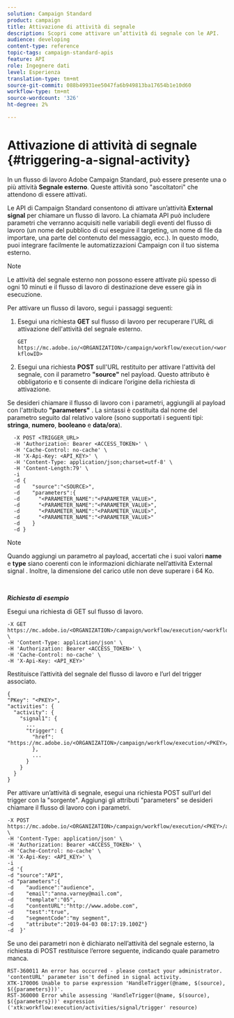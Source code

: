 ```yaml
---
solution: Campaign Standard
product: campaign
title: Attivazione di attività di segnale
description: Scopri come attivare un’attività di segnale con le API.
audience: developing
content-type: reference
topic-tags: campaign-standard-apis
feature: API
role: Ingegnere dati
level: Esperienza
translation-type: tm+mt
source-git-commit: 088b49931ee5047fa6b949813ba17654b1e10d60
workflow-type: tm+mt
source-wordcount: '326'
ht-degree: 2%

---
```



# Attivazione di attività di segnale {#triggering-a-signal-activity}

In un flusso di lavoro Adobe Campaign Standard, può essere presente una o più attività **Segnale esterno**. Queste attività sono &quot;ascoltatori&quot; che attendono di essere attivati.

Le API di Campaign Standard consentono di attivare un’attività **External signal** per chiamare un flusso di lavoro. La chiamata API può includere parametri che verranno acquisiti nelle variabili degli eventi del flusso di lavoro (un nome del pubblico di cui eseguire il targeting, un nome di file da importare, una parte del contenuto del messaggio, ecc.). In questo modo, puoi integrare facilmente le automatizzazioni Campaign con il tuo sistema esterno.

>[!NOTE]
>
>Le attività del segnale esterno non possono essere attivate più spesso di ogni 10 minuti e il flusso di lavoro di destinazione deve essere già in esecuzione.

Per attivare un flusso di lavoro, segui i passaggi seguenti:

1. Esegui una richiesta **GET** sul flusso di lavoro per recuperare l&#39;URL di attivazione dell&#39;attività del segnale esterno.

   `GET https://mc.adobe.io/<ORGANIZATION>/campaign/workflow/execution/<workflowID>`

1. Esegui una richiesta **POST** sull&#39;URL restituito per attivare l&#39;attività del segnale, con il parametro **&quot;source&quot;** nel payload. Questo attributo è obbligatorio e ti consente di indicare l’origine della richiesta di attivazione.

Se desideri chiamare il flusso di lavoro con i parametri, aggiungili al payload con l&#39;attributo **&quot;parameters&quot;** . La sintassi è costituita dal nome del parametro seguito dal relativo valore (sono supportati i seguenti tipi: **stringa**, **numero**, **booleano** e **data/ora**).

```
  -X POST <TRIGGER_URL>
  -H 'Authorization: Bearer <ACCESS_TOKEN>' \
  -H 'Cache-Control: no-cache' \
  -H 'X-Api-Key: <API_KEY>' \
  -H 'Content-Type: application/json;charset=utf-8' \
  -H 'Content-Length:79' \
  -i
  -d {
  -d    "source":"<SOURCE>",
  -d    "parameters":{
  -d      "<PARAMETER_NAME":"<PARAMETER_VALUE>",
  -d      "<PARAMETER_NAME":"<PARAMETER_VALUE>",
  -d      "<PARAMETER_NAME":"<PARAMETER_VALUE>",  
  -d      "<PARAMETER_NAME":"<PARAMETER_VALUE>"
  -d    }
  -d }
```

>[!NOTE]
>
>Quando aggiungi un parametro al payload, accertati che i suoi valori **name** e **type** siano coerenti con le informazioni dichiarate nell’attività External signal . Inoltre, la dimensione del carico utile non deve superare i 64 Ko.

<br/>

***Richiesta di esempio***

Esegui una richiesta di GET sul flusso di lavoro.

```
-X GET https://mc.adobe.io/<ORGANIZATION>/campaign/workflow/execution/<workflowID> \
-H 'Content-Type: application/json' \
-H 'Authorization: Bearer <ACCESS_TOKEN>' \
-H 'Cache-Control: no-cache' \
-H 'X-Api-Key: <API_KEY>'
```

Restituisce l’attività del segnale del flusso di lavoro e l’url del trigger associato.

```
{
"PKey": "<PKEY>",
"activities": {
  "activity": {
    "signal1": {
      ...
      "trigger": {
        "href": "https://mc.adobe.io/<ORGANIZATION>/campaign/workflow/execution/<PKEY>/activities/activity/<PKEY>/trigger/"
        },
        ...
      }
    }
  }
}
```

Per attivare un’attività di segnale, esegui una richiesta POST sull’url del trigger con la &quot;sorgente&quot;. Aggiungi gli attributi &quot;parameters&quot; se desideri chiamare il flusso di lavoro con i parametri.

```
-X POST https://mc.adobe.io/<ORGANIZATION>/campaign/workflow/execution/<PKEY>/activities/activity/<PKEY>/trigger \
-H 'Content-Type: application/json' \
-H 'Authorization: Bearer <ACCESS_TOKEN>' \
-H 'Cache-Control: no-cache' \
-H 'X-Api-Key: <API_KEY>' \
-i
-d '{
-d "source":"API",
-d "parameters":{
-d    "audience":"audience",
-d    "email":"anna.varney@mail.com",
-d    "template":"05",
-d    "contentURL":"http://www.adobe.com",
-d    "test":"true",
-d    "segmentCode":"my segment",
-d    "attribute":"2019-04-03 08:17:19.100Z"}
-d  }'
```

<!-- + réponse -->

Se uno dei parametri non è dichiarato nell’attività del segnale esterno, la richiesta di POST restituisce l’errore seguente, indicando quale parametro manca.

```
RST-360011 An error has occurred - please contact your administrator.
'contentURL' parameter isn't defined in signal activity.
XTK-170006 Unable to parse expression 'HandleTrigger(@name, $(source), $({parameters}))'.
RST-360000 Error while assessing 'HandleTrigger(@name, $(source), $({parameters}))' expression ('xtk:workflow:execution/activities/signal/trigger' resource)
```
